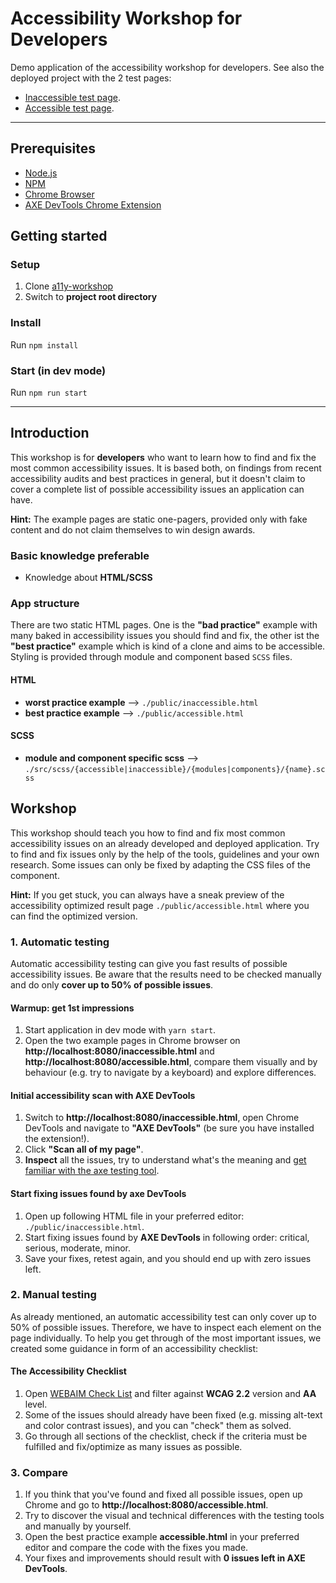 # Accessibility Workshop for Developers

Demo application of the accessibility workshop for developers.
See also the deployed project with the 2 test pages:

- [Inaccessible test page](https://o-hook.github.io/a11y-workshop/inaccessible.html).
- [Accessible test page](https://o-hook.github.io/a11y-workshop/accessible.html).

---

## Prerequisites

- [Node.js](https://nodejs.org)
- [NPM](https://www.npmjs.com)
- [Chrome Browser](https://www.google.com/intl/de_de/chrome/)
- [AXE DevTools Chrome Extension](https://chrome.google.com/webstore/detail/axe-web-accessibility-tes/lhdoppojpmngadmnindnejefpokejbdd)

## Getting started

### Setup

1. Clone [a11y-workshop](https://github.com/h2ok/a11y-workshop)
1. Switch to **project root directory**

### Install

Run `npm install`

### Start (in dev mode)

Run `npm run start`

---

## Introduction

This workshop is for **developers** who want to learn how to find and fix the most common accessibility issues.
It is based both, on findings from recent accessibility audits and best practices in general, but it doesn't claim to cover a complete list of possible accessibility issues an application can have.

**Hint:** The example pages are static one-pagers, provided only with fake content and do not claim themselves to win design awards.

### Basic knowledge preferable

- Knowledge about **HTML/SCSS**

### App structure

There are two static HTML pages. One is the **"bad practice"** example with many baked in accessibility issues you should find and fix, the other ist the **"best practice"** example which is kind of a clone and aims to be accessible.
Styling is provided through module and component based `SCSS` files.

#### HTML

- **worst practice example** --> `./public/inaccessible.html`
- **best practice example** --> `./public/accessible.html`

#### SCSS

- **module and component specific scss** --> `./src/scss/{accessible|inaccessible}/{modules|components}/{name}.scss`

## Workshop

This workshop should teach you how to find and fix most common accessibility issues on an already developed and deployed application.
Try to find and fix issues only by the help of the tools, guidelines and your own research. Some issues can only be fixed by adapting the CSS files of the component.

**Hint:** If you get stuck, you can always have a sneak preview of the accessibility optimized result page `./public/accessible.html` where you can find the optimized version.

### 1. Automatic testing

Automatic accessibility testing can give you fast results of possible accessibility issues.
Be aware that the results need to be checked manually and do only **cover up to 50% of possible issues**.

#### Warmup: get 1st impressions

1. Start application in dev mode with `yarn start`.
1. Open the two example pages in Chrome browser on **http://localhost:8080/inaccessible.html** and **http://localhost:8080/accessible.html**, compare them visually and by behaviour (e.g. try to navigate by a keyboard) and explore differences.

#### Initial accessibility scan with AXE DevTools

1. Switch to **http://localhost:8080/inaccessible.html**, open Chrome DevTools and navigate to **"AXE DevTools"** (be sure you have installed the extension!).
1. Click **"Scan all of my page"**.
1. **Inspect** all the issues, try to understand what's the meaning and [get familiar with the axe testing tool](https://www.youtube.com/watch?v=wUc4d1Vlxe4).

#### Start fixing issues found by axe DevTools

1. Open up following HTML file in your preferred editor: `./public/inaccessible.html`.
1. Start fixing issues found by **AXE DevTools** in following order: critical, serious, moderate, minor.
1. Save your fixes, retest again, and you should end up with zero issues left.

### 2. Manual testing

As already mentioned, an automatic accessibility test can only cover up to 50% of possible issues. Therefore, we have to inspect each element on the page individually.
To help you get through of the most important issues, we created some guidance in form of an accessibility checklist:

#### The Accessibility Checklist

1. Open [WEBAIM Check List](https://webaim.org/standards/wcag/checklist) and filter against **WCAG 2.2** version and **AA** level.
1. Some of the issues should already have been fixed (e.g. missing alt-text and color contrast issues), and you can "check" them as solved.
1. Go through all sections of the checklist, check if the criteria must be fulfilled and fix/optimize as many issues as possible.

### 3. Compare

1. If you think that you've found and fixed all possible issues, open up Chrome and go to **http://localhost:8080/accessible.html**.
1. Try to discover the visual and technical differences with the testing tools and manually by yourself.
1. Open the best practice example **accessible.html** in your preferred editor and compare the code with the fixes you made.
1. Your fixes and improvements should result with **0 issues left in AXE DevTools**.
